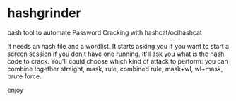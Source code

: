 # hashgrinder
bash tool to automate Password Cracking with hashcat/oclhashcat

It needs an hash file and a wordlist.
It starts asking you if you want to start a screen session if you don't have one running.
It'll ask you what is the hash code to crack.
You'll could choose which kind of attack to perform: you can combine together straight, mask, rule, combined rule, mask+wl, wl+mask, brute force.

enjoy
